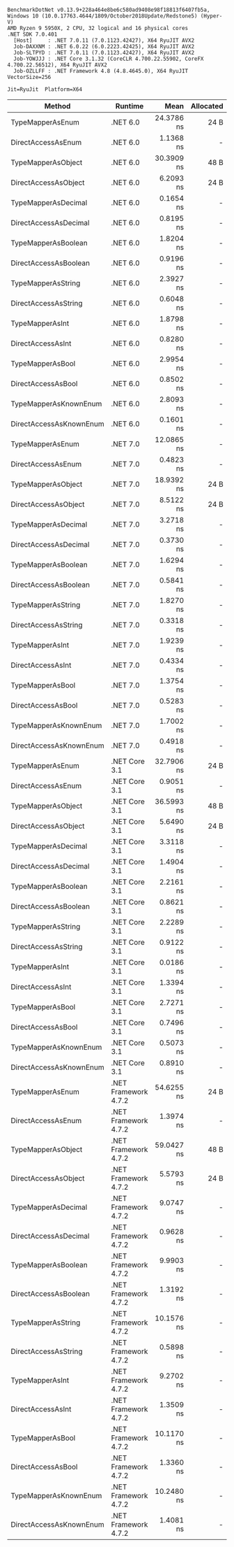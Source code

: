 ```

BenchmarkDotNet v0.13.9+228a464e8be6c580ad9408e98f18813f6407fb5a, Windows 10 (10.0.17763.4644/1809/October2018Update/Redstone5) (Hyper-V)
AMD Ryzen 9 5950X, 2 CPU, 32 logical and 16 physical cores
.NET SDK 7.0.401
  [Host]     : .NET 7.0.11 (7.0.1123.42427), X64 RyuJIT AVX2
  Job-DAXXNM : .NET 6.0.22 (6.0.2223.42425), X64 RyuJIT AVX2
  Job-SLTPYD : .NET 7.0.11 (7.0.1123.42427), X64 RyuJIT AVX2
  Job-YOWJJJ : .NET Core 3.1.32 (CoreCLR 4.700.22.55902, CoreFX 4.700.22.56512), X64 RyuJIT AVX2
  Job-OZLLFF : .NET Framework 4.8 (4.8.4645.0), X64 RyuJIT VectorSize=256

Jit=RyuJit  Platform=X64  

```
| Method                  | Runtime              | Mean       | Allocated |
|------------------------ |--------------------- |-----------:|----------:|
| TypeMapperAsEnum        | .NET 6.0             | 24.3786 ns |      24 B |
| DirectAccessAsEnum      | .NET 6.0             |  1.1368 ns |         - |
| TypeMapperAsObject      | .NET 6.0             | 30.3909 ns |      48 B |
| DirectAccessAsObject    | .NET 6.0             |  6.2093 ns |      24 B |
| TypeMapperAsDecimal     | .NET 6.0             |  0.1654 ns |         - |
| DirectAccessAsDecimal   | .NET 6.0             |  0.8195 ns |         - |
| TypeMapperAsBoolean     | .NET 6.0             |  1.8204 ns |         - |
| DirectAccessAsBoolean   | .NET 6.0             |  0.9196 ns |         - |
| TypeMapperAsString      | .NET 6.0             |  2.3927 ns |         - |
| DirectAccessAsString    | .NET 6.0             |  0.6048 ns |         - |
| TypeMapperAsInt         | .NET 6.0             |  1.8798 ns |         - |
| DirectAccessAsInt       | .NET 6.0             |  0.8280 ns |         - |
| TypeMapperAsBool        | .NET 6.0             |  2.9954 ns |         - |
| DirectAccessAsBool      | .NET 6.0             |  0.8502 ns |         - |
| TypeMapperAsKnownEnum   | .NET 6.0             |  2.8093 ns |         - |
| DirectAccessAsKnownEnum | .NET 6.0             |  0.1601 ns |         - |
| TypeMapperAsEnum        | .NET 7.0             | 12.0865 ns |         - |
| DirectAccessAsEnum      | .NET 7.0             |  0.4823 ns |         - |
| TypeMapperAsObject      | .NET 7.0             | 18.9392 ns |      24 B |
| DirectAccessAsObject    | .NET 7.0             |  8.5122 ns |      24 B |
| TypeMapperAsDecimal     | .NET 7.0             |  3.2718 ns |         - |
| DirectAccessAsDecimal   | .NET 7.0             |  0.3730 ns |         - |
| TypeMapperAsBoolean     | .NET 7.0             |  1.6294 ns |         - |
| DirectAccessAsBoolean   | .NET 7.0             |  0.5841 ns |         - |
| TypeMapperAsString      | .NET 7.0             |  1.8270 ns |         - |
| DirectAccessAsString    | .NET 7.0             |  0.3318 ns |         - |
| TypeMapperAsInt         | .NET 7.0             |  1.9239 ns |         - |
| DirectAccessAsInt       | .NET 7.0             |  0.4334 ns |         - |
| TypeMapperAsBool        | .NET 7.0             |  1.3754 ns |         - |
| DirectAccessAsBool      | .NET 7.0             |  0.5283 ns |         - |
| TypeMapperAsKnownEnum   | .NET 7.0             |  1.7002 ns |         - |
| DirectAccessAsKnownEnum | .NET 7.0             |  0.4918 ns |         - |
| TypeMapperAsEnum        | .NET Core 3.1        | 32.7906 ns |      24 B |
| DirectAccessAsEnum      | .NET Core 3.1        |  0.9051 ns |         - |
| TypeMapperAsObject      | .NET Core 3.1        | 36.5993 ns |      48 B |
| DirectAccessAsObject    | .NET Core 3.1        |  5.6490 ns |      24 B |
| TypeMapperAsDecimal     | .NET Core 3.1        |  3.3118 ns |         - |
| DirectAccessAsDecimal   | .NET Core 3.1        |  1.4904 ns |         - |
| TypeMapperAsBoolean     | .NET Core 3.1        |  2.2161 ns |         - |
| DirectAccessAsBoolean   | .NET Core 3.1        |  0.8621 ns |         - |
| TypeMapperAsString      | .NET Core 3.1        |  2.2289 ns |         - |
| DirectAccessAsString    | .NET Core 3.1        |  0.9122 ns |         - |
| TypeMapperAsInt         | .NET Core 3.1        |  0.0186 ns |         - |
| DirectAccessAsInt       | .NET Core 3.1        |  1.3394 ns |         - |
| TypeMapperAsBool        | .NET Core 3.1        |  2.7271 ns |         - |
| DirectAccessAsBool      | .NET Core 3.1        |  0.7496 ns |         - |
| TypeMapperAsKnownEnum   | .NET Core 3.1        |  0.5073 ns |         - |
| DirectAccessAsKnownEnum | .NET Core 3.1        |  0.8910 ns |         - |
| TypeMapperAsEnum        | .NET Framework 4.7.2 | 54.6255 ns |      24 B |
| DirectAccessAsEnum      | .NET Framework 4.7.2 |  1.3974 ns |         - |
| TypeMapperAsObject      | .NET Framework 4.7.2 | 59.0427 ns |      48 B |
| DirectAccessAsObject    | .NET Framework 4.7.2 |  5.5793 ns |      24 B |
| TypeMapperAsDecimal     | .NET Framework 4.7.2 |  9.0747 ns |         - |
| DirectAccessAsDecimal   | .NET Framework 4.7.2 |  0.9628 ns |         - |
| TypeMapperAsBoolean     | .NET Framework 4.7.2 |  9.9903 ns |         - |
| DirectAccessAsBoolean   | .NET Framework 4.7.2 |  1.3192 ns |         - |
| TypeMapperAsString      | .NET Framework 4.7.2 | 10.1576 ns |         - |
| DirectAccessAsString    | .NET Framework 4.7.2 |  0.5898 ns |         - |
| TypeMapperAsInt         | .NET Framework 4.7.2 |  9.2702 ns |         - |
| DirectAccessAsInt       | .NET Framework 4.7.2 |  1.3509 ns |         - |
| TypeMapperAsBool        | .NET Framework 4.7.2 | 10.1170 ns |         - |
| DirectAccessAsBool      | .NET Framework 4.7.2 |  1.3360 ns |         - |
| TypeMapperAsKnownEnum   | .NET Framework 4.7.2 | 10.2480 ns |         - |
| DirectAccessAsKnownEnum | .NET Framework 4.7.2 |  1.4081 ns |         - |
